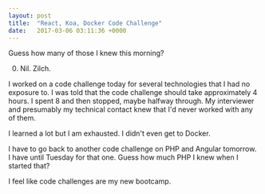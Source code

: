 ```yaml
---
layout: post
title:  "React, Koa, Docker Code Challenge"
date:   2017-03-06 03:11:36 +0000
---
```



Guess how many of those I knew this morning? 

0. Nil. Zilch.

I worked on a code challenge today for several technologies that I had no exposure to. I was told that the code challenge should take approximately 4 hours. I spent 8 and then stopped, maybe halfway through. My interviewer and presumably my technical contact knew that I'd never worked with any of them. 

I learned a lot but I am exhausted. I didn't even get to Docker.

I have to go back to another code challenge on PHP and Angular tomorrow. I have until Tuesday for that one. Guess how much PHP I knew when I started that? 

I feel like code challenges are my new bootcamp. 
